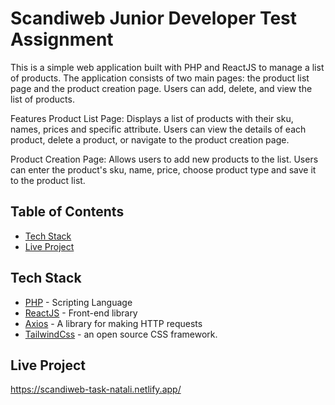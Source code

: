 <h1>Scandiweb Junior Developer Test Assignment </h1>
<p>This is a simple web application built with PHP and ReactJS to manage a list of products.
 The application consists of two main pages: the product list page and 
 the product creation page. Users can add, delete, and view the list of products.

Features
Product List Page: Displays a list of products with their sku, names, prices and specific attribute. Users can view the details of each product, delete a product, or navigate to the product creation page.

Product Creation Page: Allows users to add new products to the list. Users can enter the product's sku, name,  price, choose product type and save it to the product list.

 </p>
<section>
<h2>Table of Contents</h2>
<ul>
    <li><a href="#tech-stack">Tech Stack</a></li>
    <li><a href="#live-project">Live Project</a></li>
</ul>
</section>


<section id="tech-stack">
    <h2>Tech Stack</h2>
    <ul>
        <li><a href="https://www.php.net/" target="_blank">PHP</a> - Scripting Language</li>
        <li><a href="https://reactjs.org/" target="_blank">ReactJS</a> - Front-end library</li>
        <li><a href="https://axios-http.com/docs/intro" target="_blank">Axios</a> - A library for making HTTP requests</li>
        <li><a href="https://tailwindcss.com/" target="_blank">TailwindCss</a> - an open source CSS framework.</li>
    </ul>
</section>

<section id="live-project">
 <h1>Live Project </h1>
     <a href='https://scandiweb-task-natali.netlify.app/' target="_blank">https://scandiweb-task-natali.netlify.app/</a>
       
</section>
